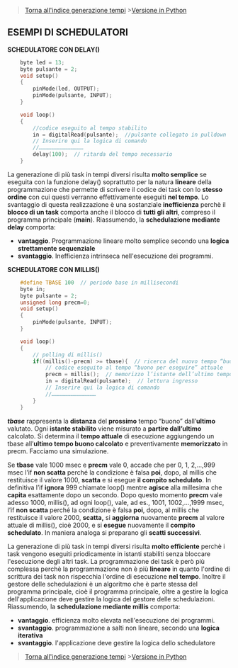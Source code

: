 >[Torna all'indice generazione tempi](indexgenerazionetempi.md)       >[Versione in Python](timeschedpy.md)

## **ESEMPI DI SCHEDULATORI**

**SCHEDULATORE CON DELAY()**
```C++
	byte led = 13;
	byte pulsante = 2;
	void setup()
	{
		pinMode(led, OUTPUT);
		pinMode(pulsante, INPUT);
	}

	void loop()
	{
		//codice eseguito al tempo stabilito
		in = digitalRead(pulsante);  //pulsante collegato in pulldown
		// Inserire qui la logica di comando
		//……………………………………
		delay(100);  // ritarda del tempo necessario
	}
```
La generazione di più task in tempi diversi risulta **molto semplice** se eseguita con la funzione delay() soprattutto per la natura **lineare** della programmazione che permette di scrivere il codice dei task con lo **stesso ordine** con cui questi verranno effettivamente eseguiti **nel tempo**. Lo svantaggio di questa realizzazione è una sostanziale **inefficienza** perchè il **blocco di un task** comporta anche il blocco di **tutti gli altri**, compreso il programma principale (**main**). Riassumendo, la **schedulazione mediante delay** comporta:
- **vantaggio**. Programmazione lineare molto semplice secondo una **logica strettamente sequenziale**
- **svantaggio**. Inefficienza intrinseca nell'esecuzione dei programmi.


**SCHEDULATORE CON MILLIS()**
```C++
	#define TBASE 100  // periodo base in millisecondi
	byte in;
	byte pulsante = 2;
	unsigned long precm=0;
	void setup()
	{
		pinMode(pulsante, INPUT);
	}

	void loop()
	{
		// polling di millis()
		if((millis()-precm) >= tbase){  // ricerca del nuovo tempo “buono per eseguire”
			// codice eseguito al tempo “buono per eseguire” attuale
			precm = millis();  // memorizzo l’istante dell’ultimo tempo “buono per eseguire”
			in = digitalRead(pulsante);  // lettura ingresso
			// Inserire qui la logica di comando
			//……………………………………
		}
	}
```

**_tbase_** rappresenta la **distanza** del **prossimo** tempo “buono” dall’**ultimo** valutato. Ogni **istante stabilito** viene misurato a **partire dall’ultimo** calcolato. Si determina il **tempo attuale** di esecuzione aggiungendo un tbase all’**ultimo tempo buono calcolato** e preventivamente **memorizzato** in precm. Facciamo una simulazione.

Se **tbase** vale 1000 msec e **precm** vale 0, accade che per 0, 1, 2,…,999 msec l’if **non scatta** perché la condizione è falsa **poi**, dopo, al millis che restituisce il valore 1000, **scatta** e si esegue **il compito schedulato**. In definitiva l’if **ignora** 999 chiamate loop() mentre **agisce** alla millesima che **capita** esattamente dopo un secondo. Dopo questo momento **precm** vale adesso 1000, millis(), ad ogni loop(), vale, ad es., 1001, 1002,…,1999 msec, l’if **non scatta** perché la condizione è falsa **poi**, dopo, al millis che restituisce il valore 2000, **scatta,** si **aggiorna** nuovamente **precm** al valore attuale di millis(), cioè 2000, e si **esegue** nuovamente il **compito schedulato**. In maniera analoga si preparano gli **scatti successivi**.

La generazione di più task in tempi diversi risulta **molto efficiente** perchè i task vengono eseguiti priodicamente in istanti stabiliti senza bloccare l'esecuzione degli altri task. La programmazione dei task è però più complessa perchè la programmazione non è più **lineare** in quanto l'ordine di scrittura dei task non rispecchia l'ordine di esecuzione **nel tempo**. Inoltre il gestore delle schedulazioni è un algoritmo che è parte stessa del programma principale, cioè il programma principale, oltre a gestire la logica dell'applicazione deve gestire la logica del gestore delle schedulazioni. Riassumendo, la **schedulazione mediante millis** comporta:
- **vantaggio**.  efficienza molto elevata nell'esecuzione dei programmi.
- **svantaggio**. programmazione a salti non lineare, secondo una **logica iterativa**
- **svantaggio**. l'applicazione deve gestire la logica dello schedulatore

>[Torna all'indice generazione tempi](indexgenerazionetempi.md)       >[Versione in Python](timeschedpy.md)
